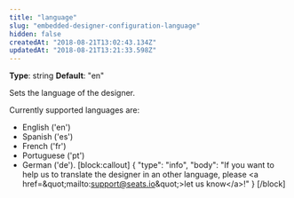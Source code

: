```yaml
---
title: "language"
slug: "embedded-designer-configuration-language"
hidden: false
createdAt: "2018-08-21T13:02:43.134Z"
updatedAt: "2018-08-21T13:21:33.598Z"
---
```

**Type**: string
**Default**: &quot;en&quot;

Sets the language of the designer. 

Currently supported languages are: 

* English (&#39;en&#39;)
* Spanish (&#39;es&#39;)
* French (&#39;fr&#39;)
* Portuguese (&#39;pt&#39;) 
* German (&#39;de&#39;). 
[block:callout]
{
  &quot;type&quot;: &quot;info&quot;,
  &quot;body&quot;: &quot;If you want to help us to translate the designer in an other language, please &lt;a href=\&quot;mailto:support@seats.io\&quot;&gt;let us know&lt;/a&gt;!&quot;
}
[/block]
